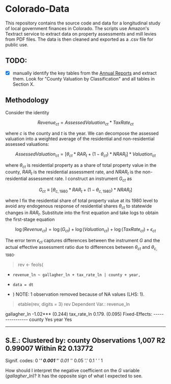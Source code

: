 # Colorado-Data
This repository contains the source code and data for a longitudinal study of local government finances in Colorado. The scripts use Amazon's Textract service to extract data on property assessments and mill levies from PDF files. The data is then cleaned and exported as a .csv file for public use.

## TODO:
- [X] manually identify the key tables from the [Annual Reports](https://drive.google.com/drive/folders/1L2hUG8ds64Wkud307-KZ89aOdJpkFgeN) and extract them. Look for "County Valuation by Classification" and all tables in Section X.

## Methodology
Consider the identity

$$Revenue_{ct} = AssessedValuation_{ct} * TaxRate_{ct}$$

where $c$ is the county and $t$ is the year. We can decompose the assessed valuation into a weighted average of the residential and non-residential assessed valuations:

$$AssessedValuation_{ct} = [\theta_{ct} * RAR_t + (1-\theta_{ct}) * NRAR_t] * Valuation_{ct}$$

where $\theta_{ct}$ is residential property as a share of total property value in the county, $RAR_t$ is the residential assessment rate, and $NRAR_t$ is the non-residential assessment rate. I construct an instrument $G_{ct}$ as

$$G_{ct} \equiv [\theta_{c,1980} * RAR_t + (1-\theta_{c,1980}) * NRAR_t]$$

where I fix the residential share of total property value at its 1980 level to avoid any endogenous response of residential shares $\theta_{ct}$ to statewide changes in $RAR_t$. Substitute into the first equation and take logs to obtain the first-stage equation

$$\log(Revenue_{ct}) = \log(G_{ct}) + \log(Valuation_{ct}) + \log(TaxRate_{ct}) + \epsilon_{ct}$$

The error term $\epsilon_{ct}$ captures differences between the instrument $G$ and the actual effective assessment ratio due to differences between $\theta_{ct}$ and $\theta_{c,1980}$.

> rev <- feols(
+     revenue_ln ~ gallagher_ln + tax_rate_ln | county + year,
+     data = dt
+ )
NOTE: 1 observation removed because of NA values (LHS: 1).
> etable(rev, digits = 3)
                             rev
Dependent Var.:       revenue_ln
                                
gallagher_ln    -1.02*** (0.244)
tax_rate_ln       0.179. (0.095)
Fixed-Effects:  ----------------
county                       Yes
year                         Yes
_______________ ________________
S.E.: Clustered       by: county
Observations               1,007
R2                       0.99007
Within R2                0.13772
---
Signif. codes: 0 '***' 0.001 '**' 0.01 '*' 0.05 '.' 0.1 ' ' 1

How should I interpret the negative coefficient on the $G$ variable ($gallagher\_ln$)? It has the opposite sign of what I expected to see.

